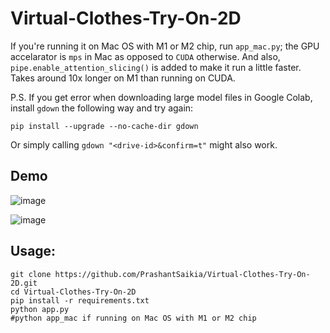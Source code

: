 # Virtual-Clothes-Try-On-2D

If you're running it on Mac OS with M1 or M2 chip, run `app_mac.py`; the GPU accelarator is `mps` in Mac as opposed to `CUDA` otherwise. And also, `pipe.enable_attention_slicing()` is added to make it run a little faster. Takes around 10x longer on M1 than running on CUDA. 

P.S. If you get error when downloading large model files in Google Colab, install `gdown` the following way and try again:

`pip install --upgrade --no-cache-dir gdown`

Or simply calling  `gdown "<drive-id>&confirm=t"` might also work.

## Demo

![image](https://user-images.githubusercontent.com/39755678/223530196-d5d5f45d-9180-497a-9f8e-c5e00e3060d7.png)

![image](https://user-images.githubusercontent.com/39755678/223536038-fe8dc624-7729-41e4-bb61-5340720a3c0c.png)

## Usage:
```
git clone https://github.com/PrashantSaikia/Virtual-Clothes-Try-On-2D.git
cd Virtual-Clothes-Try-On-2D
pip install -r requirements.txt
python app.py 
#python app_mac if running on Mac OS with M1 or M2 chip
```
